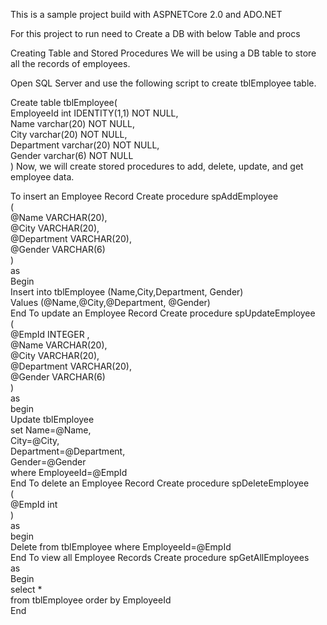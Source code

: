This is a sample project build with ASPNETCore 2.0 and ADO.NET

For this project to run need to Create a DB with below Table and procs

Creating Table and Stored Procedures
We will be using a DB table to store all the records of employees.

Open SQL Server and use the following script to create tblEmployee table.

Create table tblEmployee(    
    EmployeeId int IDENTITY(1,1) NOT NULL,    
    Name varchar(20) NOT NULL,    
    City varchar(20) NOT NULL,    
    Department varchar(20) NOT NULL,    
    Gender varchar(6) NOT NULL    
)
Now, we will create stored procedures to add, delete, update, and get employee data.

To insert an Employee Record
Create procedure spAddEmployee     
(    
    @Name VARCHAR(20),     
    @City VARCHAR(20),    
    @Department VARCHAR(20),    
    @Gender VARCHAR(6)    
)    
as     
Begin     
    Insert into tblEmployee (Name,City,Department, Gender)     
    Values (@Name,@City,@Department, @Gender)     
End
To update an Employee Record
Create procedure spUpdateEmployee      
(      
   @EmpId INTEGER ,    
   @Name VARCHAR(20),     
   @City VARCHAR(20),    
   @Department VARCHAR(20),    
   @Gender VARCHAR(6)    
)      
as      
begin      
   Update tblEmployee       
   set Name=@Name,      
   City=@City,      
   Department=@Department,    
   Gender=@Gender      
   where EmployeeId=@EmpId      
End
To delete an Employee Record
Create procedure spDeleteEmployee     
(      
   @EmpId int      
)      
as       
begin      
   Delete from tblEmployee where EmployeeId=@EmpId      
End
To view all Employee Records
Create procedure spGetAllEmployees    
as    
Begin    
    select *    
    from tblEmployee 
    order by EmployeeId    
End
